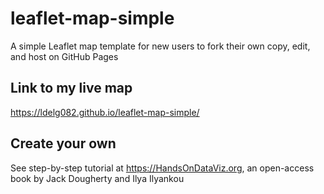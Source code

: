 # leaflet-map-simple
A simple Leaflet map template for new users to fork their own copy, edit, and host on GitHub Pages

## Link to my live map
https://ldelg082.github.io/leaflet-map-simple/

## Create your own
See step-by-step tutorial at https://HandsOnDataViz.org, an open-access book by Jack Dougherty and Ilya Ilyankou
